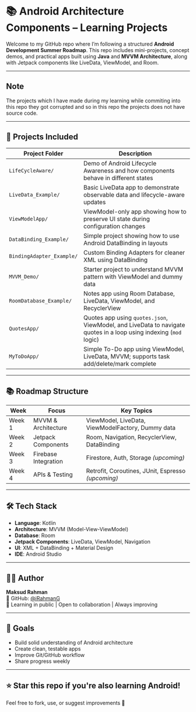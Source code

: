# 📚 Android Architecture Components – Learning Projects

Welcome to my GitHub repo where I’m following a structured **Android Development Summer Roadmap**. This repo includes mini-projects, concept demos, and practical apps built using **Java** and **MVVM Architecture**, along with Jetpack components like LiveData, ViewModel, and Room.

---

## Note
The projects which I have made during my learning while commiting into this repo they got corrupted and so in this repo the projects does not have source code.

---

## 🚀 Projects Included

| Project Folder            | Description |
|--------------------------|-------------|
| `LifeCycleAware/`        | Demo of Android Lifecycle Awareness and how components behave in different states |
| `LiveData_Example/`      | Basic LiveData app to demonstrate observable data and lifecycle-aware updates |
| `ViewModelApp/`          | ViewModel-only app showing how to preserve UI state during configuration changes |
| `DataBinding_Example/`   | Simple project showing how to use Android DataBinding in layouts |
| `BindingAdapter_Example/`| Custom Binding Adapters for cleaner XML using DataBinding |
| `MVVM_Demo/`             | Starter project to understand MVVM pattern with ViewModel and dummy data |
| `RoomDatabase_Example/`  | Notes app using Room Database, LiveData, ViewModel, and RecyclerView |
| `QuotesApp/`             | Quotes app using `quotes.json`, ViewModel, and LiveData to navigate quotes in a loop using indexing (`mod` logic) |
| `MyToDoApp/`             | Simple To-Do app using ViewModel, LiveData, MVVM; supports task add/delete/mark complete |

---

## 📚 Roadmap Structure

| Week | Focus | Key Topics |
|------|-------|------------|
| Week 1 | MVVM & Architecture | ViewModel, LiveData, ViewModelFactory, Dummy data |
| Week 2 | Jetpack Components | Room, Navigation, RecyclerView, DataBinding |
| Week 3 | Firebase Integration | Firestore, Auth, Storage *(upcoming)* |
| Week 4 | APIs & Testing | Retrofit, Coroutines, JUnit, Espresso *(upcoming)* |

---

## 🛠️ Tech Stack

- **Language**: Kotlin
- **Architecture**: MVVM (Model-View-ViewModel)  
- **Database**: Room  
- **Jetpack Components**: LiveData, ViewModel, Navigation  
- **UI**: XML + DataBinding + Material Design  
- **IDE**: Android Studio

---

## 👨‍💻 Author

**Maksud Rahman**  
🔗 GitHub: [@iRahmanG](https://github.com/iRahmanG)  
💬 Learning in public | Open to collaboration | Always improving

---

## 📌 Goals

- Build solid understanding of Android architecture
- Create clean, testable apps
- Improve Git/GitHub workflow
- Share progress weekly

---

## ⭐ Star this repo if you're also learning Android!  
Feel free to fork, use, or suggest improvements 🙌
